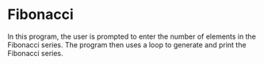 # Fibonacci
In this program, the user is prompted to enter the number of elements in the Fibonacci series. The program then uses a loop to generate and print the Fibonacci series.
